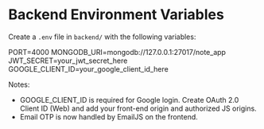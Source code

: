# Backend Environment Variables

Create a `.env` file in `backend/` with the following variables:

PORT=4000
MONGODB_URI=mongodb://127.0.0.1:27017/note_app
JWT_SECRET=your_jwt_secret_here
GOOGLE_CLIENT_ID=your_google_client_id_here

Notes:
- GOOGLE_CLIENT_ID is required for Google login. Create OAuth 2.0 Client ID (Web) and add your front-end origin and authorized JS origins.
- Email OTP is now handled by EmailJS on the frontend.
